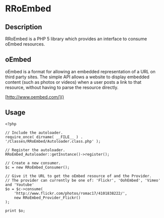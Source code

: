 RRoEmbed
========

Description
-----------

RRoEmbed is a PHP 5 library which provides an interface to consume oEmbed resources.

oEmbed
------

oEmbed is a format for allowing an embedded representation of a URL on third party sites.
The simple API allows a website to display embedded content (such as photos or videos)
when a user posts a link to that resource, without having to parse the resource directly.

[http://www.oembed.com/]()

Usage
-----

    <?php

    // Include the autoloader.
    require_once( dirname( __FILE__ ) . '/Classes/RRoEmbed/Autoloader.class.php' );

    // Register the autoloader.
    RRoEmbed_Autoloader::getInstance()->register();

    // Create a new consumer.
    $c = new RRoEmbed_Consumer();

    // Give it the URL to get the oEmbed resource of and the Provider.
    // The provider can currently be one of: 'Flickr', 'OohEmbed', 'Vimeo' and 'Youtube'
    $o = $c->consume(
        'http://www.flickr.com/photos/romac17/4101838222/',
        new RRoEmbed_Provider_Flickr()
    );

    print $o;